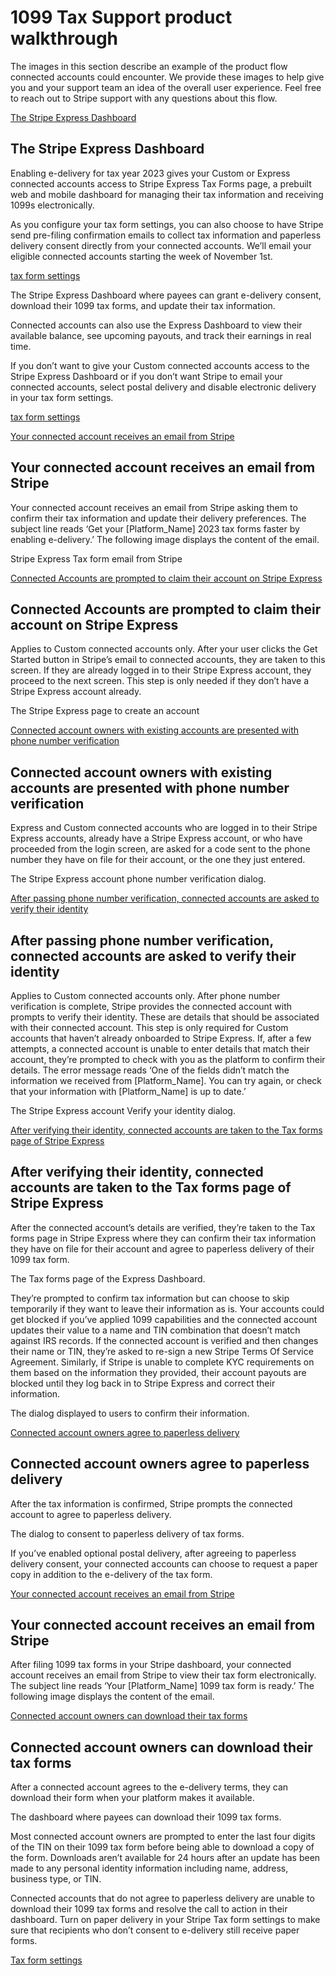# 1099 Tax Support product walkthrough

The images in this section describe an example of the product flow connected accounts could encounter. We provide these images to help give you and your support team an idea of the overall user experience. Feel free to reach out to Stripe support with any questions about this flow.

[The Stripe Express Dashboard](#express-dashboard)

## The Stripe Express Dashboard

Enabling e-delivery for tax year 2023 gives your Custom or Express connected accounts access to Stripe Express Tax Forms page, a prebuilt web and mobile dashboard for managing their tax information and receiving 1099s electronically.

As you configure your tax form settings, you can also choose to have Stripe send pre-filing confirmation emails to collect tax information and paperless delivery consent directly from your connected accounts. We’ll email your eligible connected accounts starting the week of November 1st.

[tax form settings](https://dashboard.stripe.com/settings/connect/tax_forms)

The Stripe Express Dashboard where payees can grant e-delivery consent, download their 1099 tax forms, and update their tax information.

Connected accounts can also use the Express Dashboard to view their available balance, see upcoming payouts, and track their earnings in real time.

If you don’t want to give your Custom connected accounts access to the Stripe Express Dashboard or if you don’t want Stripe to email your connected accounts, select postal delivery and disable electronic delivery in your tax form settings.

[tax form settings](https://dashboard.stripe.com/settings/connect/tax_forms)

[Your connected account receives an email from Stripe](#receive-email)

## Your connected account receives an email from Stripe

Your connected account receives an email from Stripe asking them to confirm their tax information and update their delivery preferences. The subject line reads ‘Get your [Platform_Name] 2023 tax forms faster by enabling e-delivery.’ The following image displays the content of the email.

Stripe Express Tax form email from Stripe

[Connected Accounts are prompted to claim their account on Stripe Express](#verify-info)

## Connected Accounts are prompted to claim their account on Stripe Express

Applies to Custom connected accounts only. After your user clicks the Get Started button in Stripe’s email to connected accounts, they are taken to this screen. If they are already logged in to their Stripe Express account, they proceed to the next screen. This step is only needed if they don’t have a Stripe Express account already.

The Stripe Express page to create an account

[Connected account owners with existing accounts are presented with phone number verification](#two-factor)

## Connected account owners with existing accounts are presented with phone number verification

Express and Custom connected accounts who are logged in to their Stripe Express accounts, already have a Stripe Express account, or who have proceeded from the login screen, are asked for a code sent to the phone number they have on file for their account, or the one they just entered.

The Stripe Express account phone number verification dialog.

[After passing phone number verification, connected accounts are asked to verify their identity](#verify-identity)

## After passing phone number verification, connected accounts are asked to verify their identity

Applies to Custom connected accounts only. After phone number verification is complete, Stripe provides the connected account with prompts to verify their identity.  These are details that should be associated with their connected account. This step is only required for Custom accounts that haven’t already onboarded to Stripe Express. If, after a few attempts, a connected account is unable to enter details that match their account, they’re prompted to check with you as the platform to confirm their details. The error message reads ‘One of the fields didn’t match the information we received from [Platform_Name]. You can try again, or check that your information with [Platform_Name] is up to date.’

The Stripe Express account Verify your identity dialog.

[After verifying their identity, connected accounts are taken to the Tax forms page of Stripe Express](#tax-forms-page)

## After verifying their identity, connected accounts are taken to the Tax forms page of Stripe Express

After the connected account’s details are verified, they’re taken to the Tax forms page in Stripe Express where they can confirm their tax information they have on file for their account and agree to paperless delivery of their 1099 tax form.

The Tax forms page of the Express Dashboard.

They’re prompted to confirm tax information but can choose to skip temporarily if they want to leave their information as is. Your accounts could get blocked if you’ve applied 1099 capabilities and the connected account updates their value to a name and TIN combination that doesn’t match against IRS records. If the connected account is verified and then changes their name or TIN, they’re asked to re-sign a new Stripe Terms Of Service Agreement. Similarly, if Stripe is unable to complete KYC requirements on them based on the information they provided, their account payouts are blocked until they log back in to Stripe Express and correct their information.

The dialog displayed to users to confirm their information.

[Connected account owners agree to paperless delivery](#for-delivery)

## Connected account owners agree to paperless delivery

After the tax information is confirmed, Stripe prompts the connected account to agree to paperless delivery.

The dialog to consent to paperless delivery of tax forms.

If you’ve enabled optional postal delivery, after agreeing to paperless delivery consent, your connected accounts can choose to request a paper copy in addition to the e-delivery of the tax form.

[Your connected account receives an email from Stripe](#email-from-stripe)

## Your connected account receives an email from Stripe

After filing 1099 tax forms in your Stripe dashboard, your connected account receives an email from Stripe to view their tax form electronically. The subject line reads ‘Your [Platform_Name] 1099 tax form is ready.’ The following image displays the content of the email.

[Connected account owners can download their tax forms](#display-tax-forms-page)

## Connected account owners can download their tax forms

After a connected account agrees to the e-delivery terms, they can download their form when your platform makes it available.

The dashboard where payees can download their 1099 tax forms.

Most connected account owners are prompted to enter the last four digits of the TIN on their 1099 tax form before being able to download a copy of the form. Downloads aren’t available for 24 hours after an update has been made to any personal identity information including name, address, business type, or TIN.

Connected accounts that do not agree to paperless delivery are unable to download their 1099 tax forms and resolve the call to action in their dashboard. Turn on paper delivery in your Stripe Tax form settings to make sure that recipients who don’t consent to e-delivery still receive paper forms.

[Tax form settings](https://dashboard.stripe.com/settings/connect/tax_forms)
